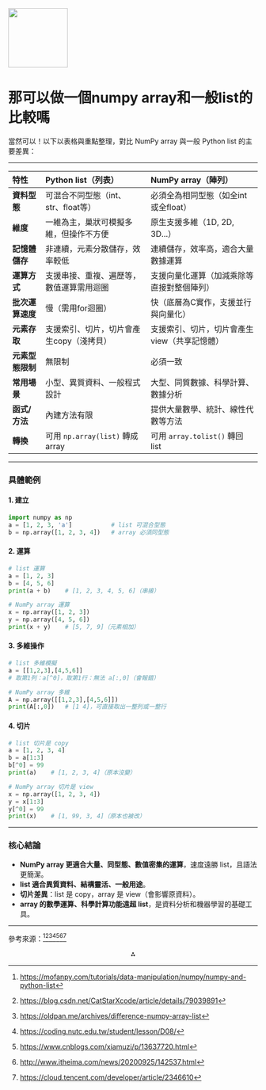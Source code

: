<img src="https://r2cdn.perplexity.ai/pplx-full-logo-primary-dark%402x.png" class="logo" width="120"/>

# 那可以做一個numpy array和一般list的比較嗎

當然可以！以下以表格與重點整理，對比 NumPy array 與一般 Python list 的主要差異：

---

| 特性 | Python list（列表） | NumPy array（陣列） |
| :-- | :-- | :-- |
| **資料型態** | 可混合不同型態（int、str、float等） | 必須全為相同型態（如全int或全float） |
| **維度** | 一維為主，巢狀可模擬多維，但操作不方便 | 原生支援多維（1D, 2D, 3D...） |
| **記憶體儲存** | 非連續，元素分散儲存，效率較低 | 連續儲存，效率高，適合大量數據運算 |
| **運算方式** | 支援串接、重複、遍歷等，數值運算需用迴圈 | 支援向量化運算（加減乘除等直接對整個陣列） |
| **批次運算速度** | 慢（需用for迴圈） | 快（底層為C實作，支援並行與向量化） |
| **元素存取** | 支援索引、切片，切片會產生copy（淺拷貝） | 支援索引、切片，切片會產生view（共享記憶體） |
| **元素型態限制** | 無限制 | 必須一致 |
| **常用場景** | 小型、異質資料、一般程式設計 | 大型、同質數據、科學計算、數據分析 |
| **函式/方法** | 內建方法有限 | 提供大量數學、統計、線性代數等方法 |
| **轉換** | 可用 `np.array(list)` 轉成 array | 可用 `array.tolist()` 轉回 list |


---

### 具體範例

#### 1. 建立

```python
import numpy as np
a = [1, 2, 3, 'a']           # list 可混合型態
b = np.array([1, 2, 3, 4])   # array 必須同型態
```


#### 2. 運算

```python
# list 運算
a = [1, 2, 3]
b = [4, 5, 6]
print(a + b)    # [1, 2, 3, 4, 5, 6]（串接）

# NumPy array 運算
x = np.array([1, 2, 3])
y = np.array([4, 5, 6])
print(x + y)    # [5, 7, 9]（元素相加）
```


#### 3. 多維操作

```python
# list 多維模擬
a = [[1,2,3],[4,5,6]]
# 取第1列：a[^0]，取第1行：無法 a[:,0]（會報錯）

# NumPy array 多維
A = np.array([[1,2,3],[4,5,6]])
print(A[:,0])   # [1 4]，可直接取出一整列或一整行
```


#### 4. 切片

```python
# list 切片是 copy
a = [1, 2, 3, 4]
b = a[1:3]
b[^0] = 99
print(a)    # [1, 2, 3, 4]（原本沒變）

# NumPy array 切片是 view
x = np.array([1, 2, 3, 4])
y = x[1:3]
y[^0] = 99
print(x)    # [1, 99, 3, 4]（原本也被改）
```


---

### 核心結論

- **NumPy array 更適合大量、同型態、數值密集的運算**，速度遠勝 list，且語法更簡潔。
- **list 適合異質資料、結構靈活、一般用途**。
- **切片差異**：list 是 copy，array 是 view（會影響原資料）。
- **array 的數學運算、科學計算功能遠超 list**，是資料分析和機器學習的基礎工具。

---

參考來源：[^1][^2][^3][^4][^5][^6][^7]

<div style="text-align: center">⁂</div>

[^1]: https://mofanpy.com/tutorials/data-manipulation/numpy/numpy-and-python-list

[^2]: https://blog.csdn.net/CatStarXcode/article/details/79039891

[^3]: https://oldpan.me/archives/difference-numpy-array-list

[^4]: https://coding.nutc.edu.tw/student/lesson/D08/

[^5]: https://www.cnblogs.com/xiamuzi/p/13637720.html

[^6]: http://www.itheima.com/news/20200925/142537.html

[^7]: https://cloud.tencent.com/developer/article/2346610

